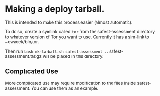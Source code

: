 Making a deploy tarball.
================

This is intended to make this process easier (almost automatic).

To do so, create a symlink called `tor` from the safest-assessment directory
to whatever version of Tor you want to use. Currently it has a
sim-link to ~cwacek/bin/tor.

Then run `bash mk-tarball.sh safest-assessment .`.
safest-assessment.tar.gz will be placed in this directory.


Complicated Use
-----------

More complicated use may require modification to the files
inside safest-assessment. You can use them as an example.
